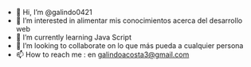 - 👋 Hi, I’m @galindo0421
- 👀 I’m interested in alimentar mis conocimientos acerca del desarrollo web
- 🌱 I’m currently learning Java Script
- 💞️ I’m looking to collaborate on lo que más pueda a cualquier persona
- 📫 How to reach me : en galindoacosta3@gmail.com

<!---
galindo0421/galindo0421 is a ✨ special ✨ repository because its `README.md` (this file) appears on your GitHub profile.
You can click the Preview link to take a look at your changes.
--->
